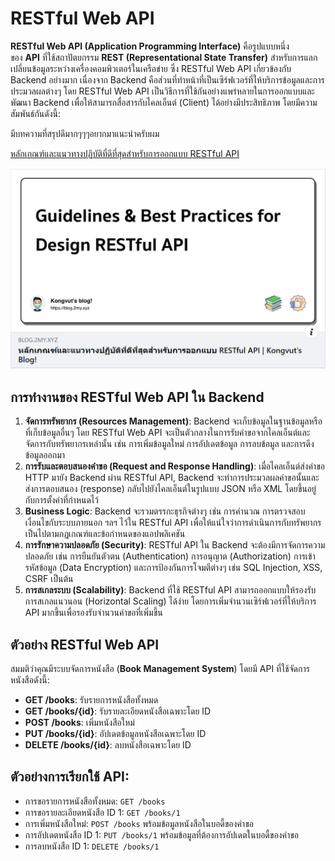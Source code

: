 # RESTful Web API

**RESTful Web API (Application Programming Interface)** คือรูปแบบหนึ่งของ **API** ที่ใช้สถาปัตยกรรม **REST (Representational State Transfer)** สำหรับการแลกเปลี่ยนข้อมูลระหว่างเครื่องคอมพิวเตอร์ในเครือข่าย ซึ่ง RESTful Web API เกี่ยวข้องกับ Backend อย่างมาก เนื่องจาก Backend คือส่วนที่ทำหน้าที่เป็นเซิร์ฟเวอร์ที่ให้บริการข้อมูลและการประมวลผลต่างๆ โดย RESTful Web API เป็นวิธีการที่ใช้กันอย่างแพร่หลายในการออกแบบและพัฒนา Backend เพื่อให้สามารถสื่อสารกับไคลเอ็นต์ (Client) ได้อย่างมีประสิทธิภาพ โดยมีความสัมพันธ์กันดังนี้:

มีบทความที่สรุปดีมากๆๆๆอยากมาแนะนำครับผม

[หลักเกณฑ์และแนวทางปฏิบัติที่ดีที่สุดสำหรับการออกแบบ RESTful API](https://blog.2my.xyz/2021/01/24/guidelines-best-practices-for-design-restful-api/)

![](./images/backend-01.png)

## การทำงานของ RESTful Web API ใน Backend

1. **จัดการทรัพยากร (Resources Management)**: Backend จะเก็บข้อมูลในฐานข้อมูลหรือที่เก็บข้อมูลอื่นๆ โดย RESTful Web API จะเป็นตัวกลางในการรับคำขอจากไคลเอ็นต์และจัดการกับทรัพยากรเหล่านั้น เช่น การเพิ่มข้อมูลใหม่ การอัปเดตข้อมูล การลบข้อมูล และการดึงข้อมูลออกมา
2. **การรับและตอบสนองคำขอ (Request and Response Handling)**: เมื่อไคลเอ็นต์ส่งคำขอ HTTP มายัง Backend ผ่าน RESTful API, Backend จะทำการประมวลผลคำขอนั้นและส่งการตอบสนอง (response) กลับไปยังไคลเอ็นต์ในรูปแบบ JSON หรือ XML โดยขึ้นอยู่กับการตั้งค่าที่กำหนดไว้
3. **Business Logic**: Backend จะรวมตรรกะธุรกิจต่างๆ เช่น การคำนวณ การตรวจสอบเงื่อนไขกับระบบภายนอก ฯลฯ ไว้ใน RESTful API เพื่อให้แน่ใจว่าการดำเนินการกับทรัพยากรเป็นไปตามกฎเกณฑ์และข้อกำหนดของแอปพลิเคชัน
4. **การรักษาความปลอดภัย (Security)**: RESTful API ใน Backend จะต้องมีการจัดการความปลอดภัย เช่น การยืนยันตัวตน (Authentication) การอนุญาต (Authorization) การเข้ารหัสข้อมูล (Data Encryption) และการป้องกันการโจมตีต่างๆ เช่น SQL Injection, XSS, CSRF เป็นต้น
5. **การสเกลระบบ (Scalability)**: Backend ที่ใช้ RESTful API สามารถออกแบบให้รองรับการสเกลแนวนอน (Horizontal Scaling) ได้ง่าย โดยการเพิ่มจำนวนเซิร์ฟเวอร์ที่ให้บริการ API มากขึ้นเพื่อรองรับจำนวนคำขอที่เพิ่มขึ้น

## ตัวอย่าง RESTful Web API

สมมติว่าคุณมีระบบจัดการหนังสือ (**Book Management System**) โดยมี API ที่ใช้จัดการหนังสือดังนี้:

- **GET /books**: รับรายการหนังสือทั้งหมด
- **GET /books/{id}**: รับรายละเอียดหนังสือเฉพาะโดย ID
- **POST /books**: เพิ่มหนังสือใหม่
- **PUT /books/{id}**: อัปเดตข้อมูลหนังสือเฉพาะโดย ID
- **DELETE /books/{id}**: ลบหนังสือเฉพาะโดย ID

## ตัวอย่างการเรียกใช้ API:

- การขอรายการหนังสือทั้งหมด: `GET /books`
- การขอรายละเอียดหนังสือ ID 1: `GET /books/1`
- การเพิ่มหนังสือใหม่: `POST /books` พร้อมข้อมูลหนังสือในบอดี้ของคำขอ
- การอัปเดตหนังสือ ID 1: `PUT /books/1` พร้อมข้อมูลที่ต้องการอัปเดตในบอดี้ของคำขอ
- การลบหนังสือ ID 1: `DELETE /books/1`